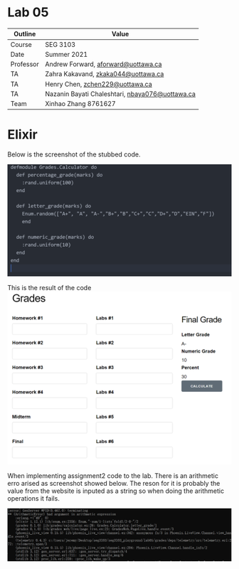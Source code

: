 # Lab 05

| Outline | Value |
| --- | --- |
| Course | SEG 3103 |
| Date | Summer 2021 |
| Professor | Andrew Forward, aforward@uottawa.ca |
| TA | Zahra Kakavand, zkaka044@uottawa.ca |
| TA | Henry Chen, zchen229@uottawa.ca |
| TA | Nazanin Bayati Chaleshtari, nbaya076@uottawa.ca |
| Team | Xinhao Zhang 8761627 |

# Elixir

Below is the screenshot of the stubbed code.

![stubbed code](https://github.com/JeReMy543/seg3103_playground/blob/main/lab05/assets/Stub.PNG)


This is the result of the code
![stubbed code result](https://github.com/JeReMy543/seg3103_playground/blob/main/lab05/assets/Web.PNG)

When implementing assignment2 code to the lab. There is an arithmetic erro arised as screenshot showed below. The reson for it is probably the value from the website is inputed as a string so when doing the arithmetic operations it fails.

![erro](https://github.com/JeReMy543/seg3103_playground/blob/main/lab05/assets/erro.PNG)
